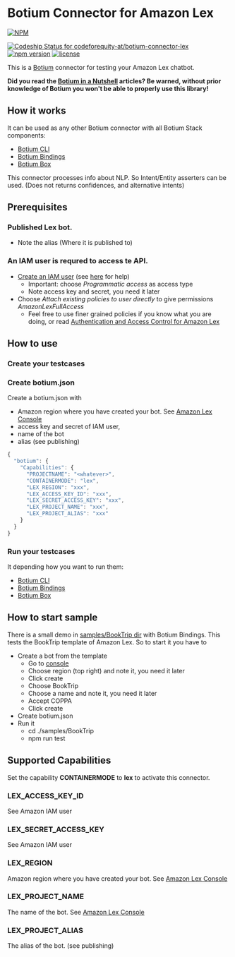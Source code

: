 # Botium Connector for Amazon Lex

[![NPM](https://nodei.co/npm/botium-connector-google-assistant.png?downloads=true&downloadRank=true&stars=true)](https://nodei.co/npm/botium-connector-lex/)

[ ![Codeship Status for codeforequity-at/botium-connector-lex](https://app.codeship.com/projects/f379ece0-ee76-0136-6e85-5afc45d94643/status?branch=master)](https://app.codeship.com/projects/320125)
[![npm version](https://badge.fury.io/js/botium-connector-lex.svg)](https://badge.fury.io/js/botium-connector-lex)
[![license](https://img.shields.io/github/license/mashape/apistatus.svg)]()

This is a [Botium](https://github.com/codeforequity-at/botium-core) connector for testing your Amazon Lex chatbot.

__Did you read the [Botium in a Nutshell](https://medium.com/@floriantreml/botium-in-a-nutshell-part-1-overview-f8d0ceaf8fb4) articles? Be warned, without prior knowledge of Botium you won't be able to properly use this library!__

## How it works

It can be used as any other Botium connector with all Botium Stack components:
* [Botium CLI](https://github.com/codeforequity-at/botium-cli/)
* [Botium Bindings](https://github.com/codeforequity-at/botium-bindings/)
* [Botium Box](https://www.botium.at)

This connector processes info about NLP. So Intent/Entity asserters can be used. (Does not returns confidences, and alternative intents)

## Prerequisites

### Published Lex bot.
* Note the alias (Where it is published to)

### An IAM user is requred to access te API.
* [Create an IAM user](https://console.aws.amazon.com/iam/) (see [here](https://docs.aws.amazon.com/de_de/IAM/latest/UserGuide/id_users_create.html) for help)
  * Important: choose _Programmatic access_ as access type
  * Note access key and secret, you need it later
* Choose _Attach existing policies to user directly_ to give permissions _AmazonLexFullAccess_
  * Feel free to use finer grained policies if you know what you are doing, 
  or read [Authentication and Access Control for Amazon Lex](https://docs.aws.amazon.com/lex/latest/dg/auth-and-access-control.html)
    
## How to use

### Create your testcases

### Create botium.json

Create a botium.json with 
* Amazon region where you have created your bot. See [Amazon Lex Console](https://console.aws.amazon.com/lex)
* access key and secret of IAM user,
* name of the bot
* alias (see publishing) 
```javascript
{
  "botium": {
    "Capabilities": {
      "PROJECTNAME": "<whatever>",
      "CONTAINERMODE": "lex",
      "LEX_REGION": "xxx",
      "LEX_ACCESS_KEY_ID": "xxx",
      "LEX_SECRET_ACCESS_KEY": "xxx",
      "LEX_PROJECT_NAME": "xxx",
      "LEX_PROJECT_ALIAS": "xxx"
    }
  }
}
```

### Run your testcases

It depending how you want to run them:
* [Botium CLI](https://github.com/codeforequity-at/botium-cli/)
* [Botium Bindings](https://github.com/codeforequity-at/botium-bindings/)
* [Botium Box](https://www.botium.at)

## How to start sample

There is a small demo in [samples/BookTrip dir](./samples/BookTrip) with Botium Bindings.  This tests the BookTrip template of Amazon Lex. 
So to start it you have to 

* Create a bot from the template
  * Go to [console](https://console.aws.amazon.com/lex/home)
  * Choose region (top right) and note it, you need it later
  * Click create
  * Choose BookTrip
  * Choose a name and note it, you need it later
  * Accept COPPA
  * Click create
* Create botium.json
* Run it
  * cd ./samples/BookTrip
  * npm run test

## Supported Capabilities

Set the capability __CONTAINERMODE__ to __lex__ to activate this connector.

### LEX_ACCESS_KEY_ID
See Amazon IAM user

### LEX_SECRET_ACCESS_KEY
See Amazon IAM user

### LEX_REGION
Amazon region where you have created your bot. See [Amazon Lex Console](https://console.aws.amazon.com/lex)

### LEX_PROJECT_NAME
The name of the bot. See [Amazon Lex Console](https://console.aws.amazon.com/lex)

### LEX_PROJECT_ALIAS
The alias of the bot. (see publishing)
